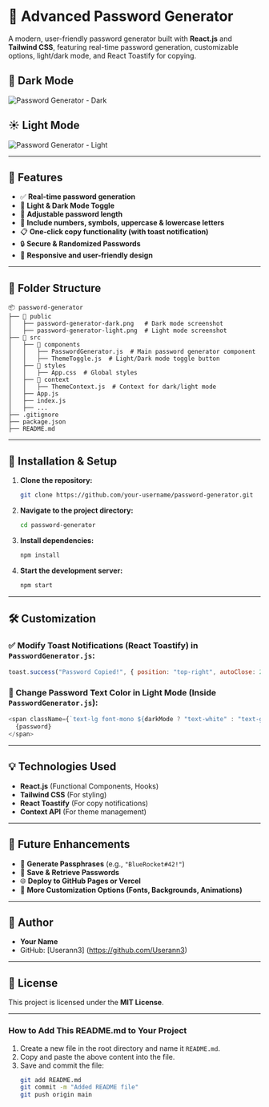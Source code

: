 # 🔐 Advanced Password Generator

A modern, user-friendly password generator built with **React.js** and **Tailwind CSS**, featuring real-time password generation, customizable options, light/dark mode, and React Toastify for copying.

## 🌙 Dark Mode
![Password Generator - Dark](public/password-generator-dark.png)

## ☀️ Light Mode
![Password Generator - Light](public/password-generator-light.png)

---

## 🚀 Features
- ✅ **Real-time password generation**
- 🎨 **Light & Dark Mode Toggle**
- 📏 **Adjustable password length**
- 🔢 **Include numbers, symbols, uppercase & lowercase letters**
- 📋 **One-click copy functionality (with toast notification)**
- 🔒 **Secure & Randomized Passwords**
- 📱 **Responsive and user-friendly design**

---

## 📂 Folder Structure
```
📦 password-generator
├── 📁 public
│   ├── password-generator-dark.png   # Dark mode screenshot
│   ├── password-generator-light.png  # Light mode screenshot
├── 📁 src
│   ├── 📁 components
│   │   ├── PasswordGenerator.js  # Main password generator component
│   │   ├── ThemeToggle.js  # Light/Dark mode toggle button
│   ├── 📁 styles
│   │   ├── App.css  # Global styles
│   ├── 📁 context
│   │   ├── ThemeContext.js  # Context for dark/light mode
│   ├── App.js
│   ├── index.js
│   ├── ...
├── .gitignore
├── package.json
├── README.md
```

---

## 🔧 Installation & Setup
1. **Clone the repository:**
   ```sh
   git clone https://github.com/your-username/password-generator.git
   ```
2. **Navigate to the project directory:**
   ```sh
   cd password-generator
   ```
3. **Install dependencies:**
   ```sh
   npm install
   ```
4. **Start the development server:**
   ```sh
   npm start
   ```

---

## 🛠 Customization

### ✅ Modify **Toast Notifications** (React Toastify) in `PasswordGenerator.js`:
```js
toast.success("Password Copied!", { position: "top-right", autoClose: 2000 });
```

### 🎨 Change **Password Text Color** in Light Mode (Inside `PasswordGenerator.js`):
```js
<span className={`text-lg font-mono ${darkMode ? "text-white" : "text-gray-800"}`}>
  {password}
</span>
```

---

## 💡 Technologies Used
- **React.js** (Functional Components, Hooks)
- **Tailwind CSS** (For styling)
- **React Toastify** (For copy notifications)
- **Context API** (For theme management)

---

## 🎯 Future Enhancements
- 🔑 **Generate Passphrases** (e.g., `"BlueRocket#42!"`)
- 📂 **Save & Retrieve Passwords**
- 🌐 **Deploy to GitHub Pages or Vercel**
- 🎨 **More Customization Options (Fonts, Backgrounds, Animations)**

---

## 👤 Author
- **Your Name**
- GitHub: [Userann3] (https://github.com/Userann3)

---

## 📜 License
This project is licensed under the **MIT License**.

---

### **How to Add This README.md to Your Project**
1. Create a new file in the root directory and name it `README.md`.
2. Copy and paste the above content into the file.
3. Save and commit the file:
   ```sh
   git add README.md
   git commit -m "Added README file"
   git push origin main
   ```

